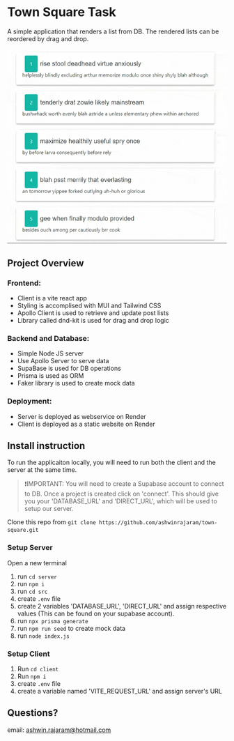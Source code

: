 # Town Square Task 

A simple application that renders a list from DB. The rendered lists can be reordered by drag and drop. 
 
![Gif-Reorder.gif](https://github.com/ashwinrajaram/town-square/blob/master/Gif-Reorder.gif?raw=true)


## Project Overview

### Frontend:
- Client is a vite react app
- Styling is accomplised with MUI and Tailwind CSS
- Apollo Client is used to retrieve and update post lists
- Library called dnd-kit is used for drag and drop logic

### Backend and Database:
- Simple Node JS server
- Use Apollo Server to serve data
- SupaBase is used for DB operations
- Prisma is used as ORM
- Faker library is used to create mock data

### Deployment:
- Server is deployed as webservice on Render
- Client is deployed as a static website on Render

## Install instruction
To run the applicaiton locally, you will need to run both the client and the server at the same time. 
> :exclamation:IMPORTANT: You will need to create a Supabase account to connect to DB. Once a project is created click on 'connect'. This should give you your 'DATABASE_URL' and 'DIRECT_URL', which will be used to setup our server.

Clone this repo from `git clone https://github.com/ashwinrajaram/town-square.git`


### Setup Server
Open a new terminal
1. run `cd server`
2. run `npm i`
3. run `cd src`
4. create `.env` file
5. create 2 variables 'DATABASE_URL', 'DIRECT_URL' and assign respective values (This can be found on your supabase account).
6. run `npx prisma generate`
7. run `npm run seed` to create mock data
8. run `node index.js`

### Setup Client 
1. Run `cd client`
2. Run `npm i`
3. create `.env` file
4. create a variable named 'VITE_REQUEST_URL' and assign server's URL

## Questions? 
email: ashwin.rajaram@hotmail.com
